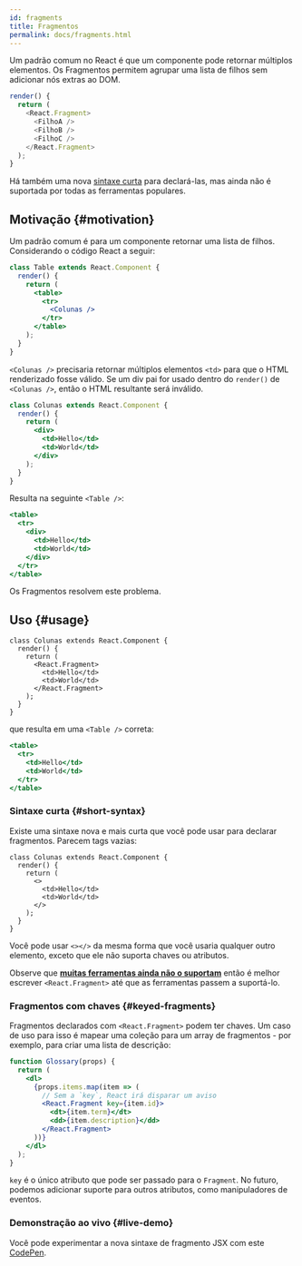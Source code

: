 ```yaml
---
id: fragments
title: Fragmentos
permalink: docs/fragments.html
---
```


Um padrão comum no React é que um componente pode retornar múltiplos elementos. Os Fragmentos permitem agrupar uma lista de filhos sem adicionar nós extras ao DOM.

```js
render() {
  return (
    <React.Fragment>
      <FilhoA />
      <FilhoB />
      <FilhoC />
    </React.Fragment>
  );
}
```

Há também uma nova [sintaxe curta](#short-syntax) para declará-las, mas ainda não é suportada por todas as ferramentas populares.

## Motivação {#motivation}

Um padrão comum é para um componente retornar uma lista de filhos. Considerando o código React a seguir:

```jsx
class Table extends React.Component {
  render() {
    return (
      <table>
        <tr>
          <Colunas />
        </tr>
      </table>
    );
  }
}
```

`<Colunas />` precisaria retornar múltiplos elementos `<td>` para que o HTML renderizado fosse válido. Se um div pai for usado dentro do `render()` de `<Colunas />`, então o HTML resultante será inválido.

```jsx
class Colunas extends React.Component {
  render() {
    return (
      <div>
        <td>Hello</td>
        <td>World</td>
      </div>
    );
  }
}
```

Resulta na seguinte `<Table />`:

```jsx
<table>
  <tr>
    <div>
      <td>Hello</td>
      <td>World</td>
    </div>
  </tr>
</table>
```

Os Fragmentos resolvem este problema.

## Uso {#usage}

```jsx{4,7}
class Colunas extends React.Component {
  render() {
    return (
      <React.Fragment>
        <td>Hello</td>
        <td>World</td>
      </React.Fragment>
    );
  }
}
```

que resulta em uma `<Table />` correta:

```jsx
<table>
  <tr>
    <td>Hello</td>
    <td>World</td>
  </tr>
</table>
```

### Sintaxe curta {#short-syntax}

Existe uma sintaxe nova e mais curta que você pode usar para declarar fragmentos. Parecem tags vazias:

```jsx{4,7}
class Colunas extends React.Component {
  render() {
    return (
      <>
        <td>Hello</td>
        <td>World</td>
      </>
    );
  }
}
```

Você pode usar `<></>` da mesma forma que você usaria qualquer outro elemento, exceto que ele não suporta chaves ou atributos.

Observe que **[muitas ferramentas ainda não o suportam](/blog/2017/11/28/react-v16.2.0-fragment-support.html#support-for-fragment-syntax)** então é melhor escrever `<React.Fragment>` até que as ferramentas passem a suportá-lo.

### Fragmentos com chaves {#keyed-fragments}

Fragmentos  declarados com `<React.Fragment>` podem ter chaves. Um caso de uso para isso é mapear uma coleção para um array de fragmentos - por exemplo, para criar uma lista de descrição:

```jsx
function Glossary(props) {
  return (
    <dl>
      {props.items.map(item => (
        // Sem a `key`, React irá disparar um aviso
        <React.Fragment key={item.id}>
          <dt>{item.term}</dt>
          <dd>{item.description}</dd>
        </React.Fragment>
      ))}
    </dl>
  );
}
```

`key` é o único atributo que pode ser passado para o `Fragment`. No futuro, podemos adicionar suporte para outros atributos, como manipuladores de eventos.

### Demonstração ao vivo {#live-demo}

Você pode experimentar a nova sintaxe de fragmento JSX com este [CodePen](https://codepen.io/reactjs/pen/VrEbjE?editors=1000).
